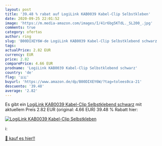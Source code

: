 ```yaml
---
layout: post
title: '39.48 % rabat auf LogiLink KAB0039 Kabel-Clip Selbstkleben'
date: 2020-09-25 22:01:52
image: 'https://m.media-amazon.com/images/I/41r6bg5KTdL._SL200_.jpg'
comments: true
category: ofertas
author: ring
slug: 'B00DIXEY6W-de LogiLink KAB0039 Kabel-Clip Selbstklebend schwarz'
tags: 
actualPrice: 2.82 EUR
currency: EUR
price: 2.82
comparePrice: 4.66 EUR
prodname: 'LogiLink KAB0039 Kabel-Clip Selbstklebend schwarz'
country: 'de'
flag: '🇩🇪'
buyurl: 'https://www.amazon.de/dp/B00DIXEY6W/?tag=tolees0ca-21'
descuento: '39.48'
average: '2.82'
---
```


Es gibt ein [LogiLink KAB0039 Kabel-Clip Selbstklebend schwarz](https://www.amazon.de/dp/B00DIXEY6W/?tag=tolees0ca-21) mit aktuellem Preis 2.82 EUR (original: 4.66 EUR) 39.48 % Rabatt hier:

[![LogiLink KAB0039 Kabel-Clip Selbstkleben](https://m.media-amazon.com/images/I/41r6bg5KTdL._SL200_.jpg)](https://www.amazon.de/dp/B00DIXEY6W/?tag=tolees0ca-21)

ℹ️:


[🛒 kauf es hier!!](https://www.amazon.de/dp/B00DIXEY6W/?tag=tolees0ca-21)
